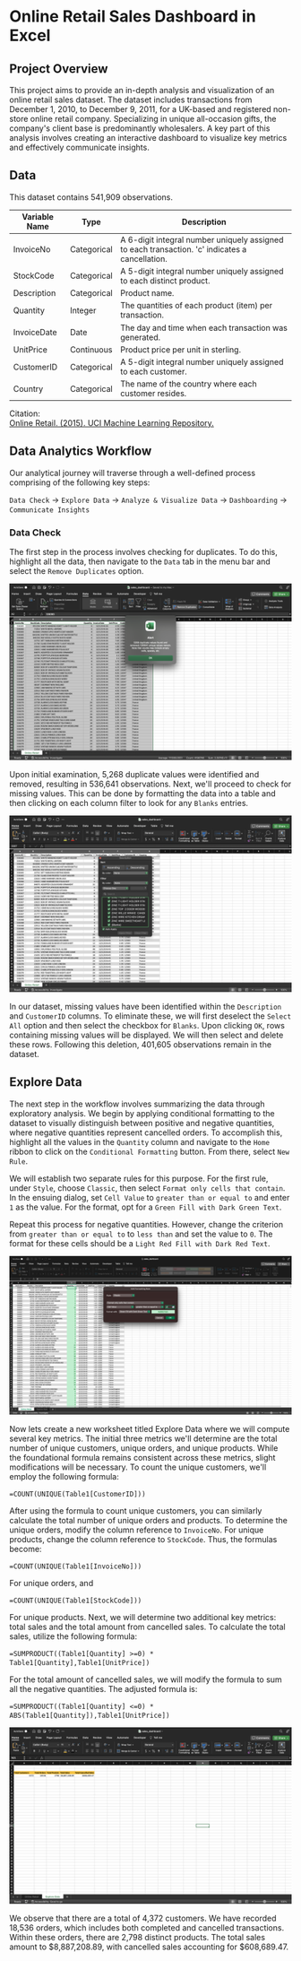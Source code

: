 # Online Retail Sales Dashboard in Excel
## Project Overview 
This project aims to provide an in-depth analysis and visualization of an online retail sales dataset. The dataset includes transactions from December 1, 2010, to December 9, 2011, for a UK-based and registered non-store online retail company. Specializing in unique all-occasion gifts, the company's client base is predominantly wholesalers. A key part of this analysis involves creating an interactive dashboard to visualize key metrics and effectively communicate insights.
## Data

This dataset contains 541,909 observations.

| Variable Name | Type        | Description                                                                                   |
|---------------|-------------|-----------------------------------------------------------------------------------------------|
| InvoiceNo     | Categorical | A 6-digit integral number uniquely assigned to each transaction. 'c' indicates a cancellation. |
| StockCode     | Categorical | A 5-digit integral number uniquely assigned to each distinct product.                          |
| Description   | Categorical | Product name.                                                                                  |
| Quantity      | Integer     | The quantities of each product (item) per transaction.                                         |
| InvoiceDate   | Date        | The day and time when each transaction was generated.                                          |
| UnitPrice     | Continuous  | Product price per unit in sterling.                                                            |
| CustomerID    | Categorical | A 5-digit integral number uniquely assigned to each customer.                                  |
| Country       | Categorical | The name of the country where each customer resides.                                           |

Citation:  
[Online Retail. (2015). UCI Machine Learning Repository.](https://doi.org/10.24432/C5BW33)

## Data Analytics Workflow

Our analytical journey will traverse through a well-defined process comprising of the following key steps:

`Data Check` → `Explore Data` → `Analyze & Visualize Data` → `Dashboarding` → `Communicate Insights`
### Data Check
The first step in the process involves checking for duplicates. To do this, highlight all the data, then navigate to the `Data` tab in the menu bar and select the `Remove Duplicates` option.

![image](images/duplicates.png)

Upon initial examination, 5,268 duplicate values were identified and removed, resulting in 536,641 observations. Next, we'll proceed to check for missing values. This can be done by formatting the data into a table and then clicking on each column filter to look for any `Blanks` entries.

![image](images/missing_values.png)

In our dataset, missing values have been identified within the `Description` and `CustomerID` columns. To eliminate these, we will first deselect the `Select All` option and then select the checkbox for `Blanks`. Upon clicking `OK`, rows containing missing values will be displayed. We will then select and delete these rows. Following this deletion, 401,605 observations remain in the dataset.

## Explore Data
The next step in the workflow involves summarizing the data through exploratory analysis. We begin by applying conditional formatting to the dataset to visually distinguish between positive and negative quantities, where negative quantities represent cancelled orders. To accomplish this, highlight all the values in the `Quantity` column and navigate to the `Home` ribbon to click on the `Conditional Formatting` button. From there, select `New Rule`.

We will establish two separate rules for this purpose. For the first rule, under `Style`, choose `Classic`, then select `Format only cells that contain`. In the ensuing dialog, set `Cell Value` to `greater than or equal to` and enter `1` as the value. For the format, opt for a `Green Fill with Dark Green Text`.

Repeat this process for negative quantities. However, change the criterion from `greater than or equal to` to `less than` and set the value to `0`. The format for these cells should be a `Light Red Fill with Dark Red Text`.

![image](images/conditional_formatting.png)

Now lets create a new worksheet titled Explore Data where we will compute several key metrics. The initial three metrics we'll determine are the total number of unique customers, unique orders, and unique products. While the foundational formula remains consistent across these metrics, slight modifications will be necessary. To count the unique customers, we'll employ the following formula: 
```excel
=COUNT(UNIQUE(Table1[CustomerID]))
```
After using the formula to count unique customers, you can similarly calculate the total number of unique orders and products. To determine the unique orders, modify the column reference to `InvoiceNo`. For unique products, change the column reference to `StockCode`. Thus, the formulas become:
```excel
=COUNT(UNIQUE(Table1[InvoiceNo]))
```
For unique orders, and
```excel
=COUNT(UNIQUE(Table1[StockCode]))
```
For unique products. Next, we will determine two additional key metrics: total sales and the total amount from cancelled sales. To calculate the total sales, utilize the following formula:
```excel
=SUMPRODUCT((Table1[Quantity] >=0) * Table1[Quantity],Table1[UnitPrice])
```
For the total amount of cancelled sales, we will modify the formula to sum all the negative quantities. The adjusted formula is:
```excel
=SUMPRODUCT((Table1[Quantity] <=0) * ABS(Table1[Quantity]),Table1[UnitPrice])
```
![image](images/key_metrics.png)

We observe that there are a total of 4,372 customers. We have recorded 18,536 orders, which includes both completed and cancelled transactions. Within these orders, there are 2,798 distinct products. The total sales amount to $8,887,208.89, with cancelled sales accounting for $608,689.47. 

